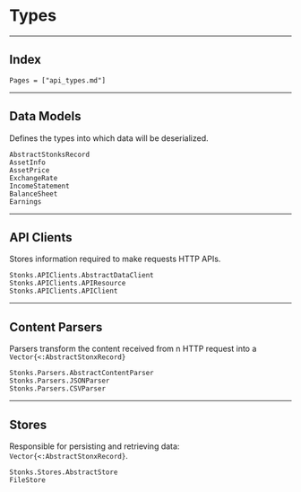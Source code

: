 # Types

---
## Index
```@index
Pages = ["api_types.md"]
```

---
## Data Models
Defines the types into which data will be deserialized.
```@docs
AbstractStonksRecord
AssetInfo
AssetPrice
ExchangeRate
IncomeStatement
BalanceSheet
Earnings
```

---
## API Clients
Stores information required to make requests HTTP APIs.
```@docs
Stonks.APIClients.AbstractDataClient
Stonks.APIClients.APIResource
Stonks.APIClients.APIClient
```

---
## Content Parsers
Parsers transform the content received from n HTTP request into a `Vector{<:AbstractStonxRecord}`
```@docs
Stonks.Parsers.AbstractContentParser
Stonks.Parsers.JSONParser
Stonks.Parsers.CSVParser
```

---
## Stores
Responsible for persisting and retrieving data: `Vector{<:AbstractStonxRecord}`.
```@docs
Stonks.Stores.AbstractStore
FileStore
```






